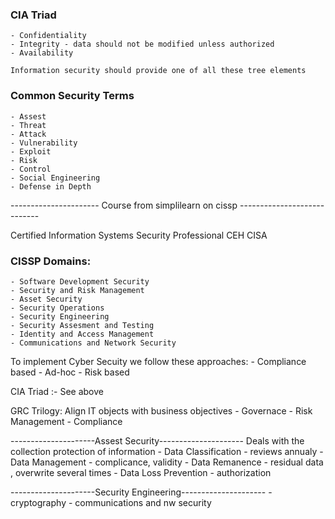 [//]: <> (Follow these link: https://www.youtube.com/watch?v=M1_v5HBVHWo)
### CIA Triad
    - Confidentiality
    - Integrity - data should not be modified unless authorized
    - Availability

    Information security should provide one of all these tree elements 

### Common Security Terms
    - Assest
    - Threat 
    - Attack
    - Vulnerability
    - Exploit
    - Risk
    - Control
    - Social Engineering
    - Defense in Depth


---------------------- Course from simplilearn on cissp ----------------------------

[//]: <> (Course Video link: https://www.youtube.com/watch?v=i6vKjSa20iw)

Certified Information Systems Security Professional
CEH
CISA 

### CISSP Domains:
    - Software Development Security
    - Security and Risk Management
    - Asset Security
    - Security Operations
    - Security Engineering
    - Security Assesment and Testing
    - Identity and Access Management
    - Communications and Network Security

To implement Cyber Secuity we follow these approaches:
    - Compliance based
    - Ad-hoc
    - Risk based

CIA Triad :- See above

GRC Trilogy:
    Align IT objects with business objectives
    - Governace
    - Risk Management
    - Compliance


---------------------Assest Security---------------------
Deals with the collection protection of information
    - Data Classification - reviews annualy
    - Data Management - complicance, validity
    - Data Remanence - residual data , overwrite several times
    - Data Loss Prevention - authorization



---------------------Security Engineering---------------------
    - cryptography
    - communications and nw security
    